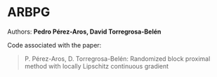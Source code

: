 # ARBPG

Authors: **Pedro Pérez-Aros, David Torregrosa-Belén**

Code associated with the paper:

> P. Pérez-Aros, D. Torregrosa-Belén: Randomized block proximal method with locally Lipschitz continuous gradient
> 
